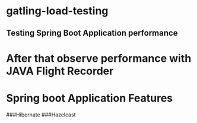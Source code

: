 # gatling-load-testing

## Testing Spring Boot Application performance

# After that observe performance with JAVA Flight Recorder

# Spring boot Application Features

 ###Hibernate
 ###Hazelcast
 

